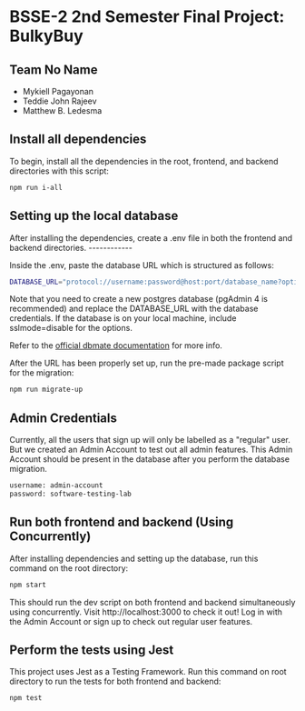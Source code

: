# BSSE-2 2nd Semester Final Project: BulkyBuy
## Team No Name
- Mykiell Pagayonan
- Teddie John Rajeev
- Matthew B. Ledesma

## Install all dependencies

To begin, install all the dependencies in the root, frontend, and backend directories with this script:

```bash
npm run i-all
```

## Setting up the local database

After installing the dependencies, create a .env file in both the frontend and backend directories. ------------

Inside the .env, paste the database URL which is structured as follows:

```bash
DATABASE_URL="protocol://username:password@host:port/database_name?options"
```

Note that you need to create a new postgres database (pgAdmin 4 is recommended) and replace the DATABASE_URL with the database credentials. If the database is on your local machine, include sslmode=disable for the options.

Refer to the [official dbmate documentation](https://github.com/amacneil/dbmate#usage) for more info.

After the URL has been properly set up, run the pre-made package script for the migration:

```bash
npm run migrate-up
```

## Admin Credentials

Currently, all the users that sign up will only be labelled as a "regular" user. But we created an Admin Account to test out all admin features. This Admin Account should be present in the database after you perform the database migration.

```bash
username: admin-account
password: software-testing-lab
```

## Run both frontend and backend (Using Concurrently)

After installing dependencies and setting up the database, run this command on the root directory:

```bash
npm start
```

This should run the dev script on both frontend and backend simultaneously using concurrently. Visit http://localhost:3000 to check it out! Log in with the Admin Account or sign up to check out regular user features.

## Perform the tests using Jest

This project uses Jest as a Testing Framework. Run this command on root directory to run the tests for both frontend and backend:

```bash
npm test
```
